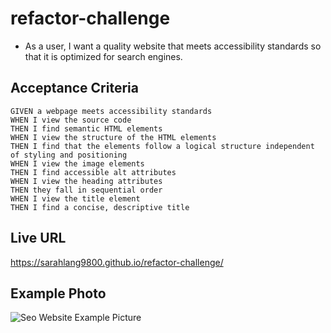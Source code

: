 # refactor-challenge

* As a user, I want a quality website that meets accessibility standards so that it is optimized for search engines.

## Acceptance Criteria 
```
GIVEN a webpage meets accessibility standards
WHEN I view the source code
THEN I find semantic HTML elements
WHEN I view the structure of the HTML elements
THEN I find that the elements follow a logical structure independent of styling and positioning
WHEN I view the image elements
THEN I find accessible alt attributes
WHEN I view the heading attributes
THEN they fall in sequential order
WHEN I view the title element
THEN I find a concise, descriptive title
```

## Live URL
https://sarahlang9800.github.io/refactor-challenge/

## Example Photo 
![Seo Website Example Picture](imgs/seo-website-img.png)